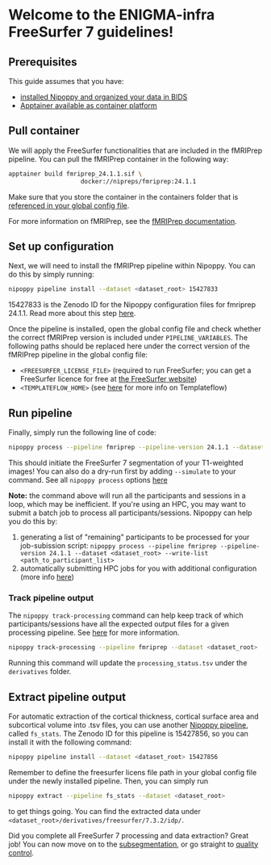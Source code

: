 # Welcome to the ENIGMA-infra FreeSurfer 7 guidelines!

## Prerequisites
This guide assumes that you have:
- [installed Nipoppy and organized your data in BIDS](../../resources/data_org/setting_up_nipoppy.md)
- [Apptainer available as container platform](../../resources/how_to_guides/container_platforms.md)

## Pull container
We will apply the FreeSurfer functionalities that are included in the fMRIPrep pipeline. You can pull the fMRIPrep container in the following way:

```bash
apptainer build fmriprep_24.1.1.sif \
                    docker://nipreps/fmriprep:24.1.1
```

Make sure that you store the container in the containers folder that is [referenced in your global config file](../../resources/how_to_guides/container_platforms.md#storing-container-images).

For more information on fMRIPrep, see the [fMRIPrep documentation](https://fmriprep.org/en/stable/).

## Set up configuration
Next, we will need to install the fMRIPrep pipeline within Nipoppy. You can do this by simply running:

```bash
nipoppy pipeline install --dataset <dataset_root> 15427833
```

15427833 is the Zenodo ID for the Nipoppy configuration files for fmriprep 24.1.1. Read more about this step [here](../../resources/how_to_guides/getting_ENIGMA-PD_pipeline_config_files.md).

Once the pipeline is installed, open the global config file and check whether the correct fMRIPrep version is included under `PIPELINE_VARIABLES`.
The following paths should be replaced here under the correct version of the fMRIPrep pipeline in the global config file:
- `<FREESURFER_LICENSE_FILE>` (required to run FreeSurfer; you can get a FreeSurfer licence for free at [the FreeSurfer website](https://surfer.nmr.mgh.harvard.edu/registration.html))
- `<TEMPLATEFLOW_HOME>` (see [here](../../resources/how_to_guides/Templateflow_info.md) for more info on Templateflow)

## Run pipeline
Finally, simply run the following line of code:
```bash
nipoppy process --pipeline fmriprep --pipeline-version 24.1.1 --dataset <dataset_root>
```
This should initiate the FreeSurfer 7 segmentation of your T1-weighted images! You can also do a dry-run first by adding `--simulate` to your command. See all `nipoppy process` options [here](https://nipoppy.readthedocs.io/en/latest/cli_reference/process.html)

**Note:** the command above will run all the participants and sessions in a loop, which may be inefficient. If you're using an HPC, you may want to submit a batch job to process all participants/sessions. Nipoppy can help you do this by:
1. generating a list of "remaining" participants to be processed for your job-subission script: `nipoppy process --pipeline fmriprep --pipeline-version 24.1.1 --dataset <dataset_root> --write-list <path_to_participant_list>`
2. automatically submitting HPC jobs for you with additional configuration (more info [here](https://nipoppy.readthedocs.io/en/latest/how_to_guides/parallelization/hpc_scheduler.html))

### Track pipeline output
The `nipoppy track-processing` command can help keep track of which participants/sessions have all the expected output files for a given processing pipeline. See [here](https://nipoppy.readthedocs.io/en/latest/how_to_guides/tracking/index.html) for more information. 
```bash
nipoppy track-processing --pipeline fmriprep --dataset <dataset_root>
```
Running this command will update the `processing_status.tsv` under the `derivatives` folder.

## Extract pipeline output
For automatic extraction of the cortical thickness, cortical surface area and subcortical volume into .tsv files, you can use another [Nipoppy pipeline](../../resources/how_to_guides/getting_ENIGMA-PD_pipeline_config_files.md), called `fs_stats`. The Zenodo ID for this pipeline is 15427856, so you can install it with the following command:
```bash
nipoppy pipeline install --dataset <dataset_root> 15427856
```
Remember to define the freesurfer licens file path in your global config file under the newly installed pipeline. Then, you can simply run 
```bash
nipoppy extract --pipeline fs_stats --dataset <dataset_root>
```
to get things going. You can find the extracted data under `<dataset_root>/derivatives/freesurfer/7.3.2/idp/`.

Did you complete all FreeSurfer 7 processing and data extraction? Great job! You can now move on to the [subsegmentation](../../resources/processing/freesurfer_subseg.md), or go straight to [quality control](../../resources/processing/fsqc.md).
